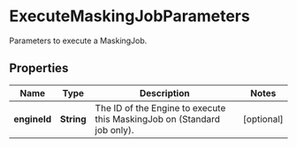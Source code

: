 

# ExecuteMaskingJobParameters

Parameters to execute a MaskingJob.

## Properties

Name | Type | Description | Notes
------------ | ------------- | ------------- | -------------
**engineId** | **String** | The ID of the Engine to execute this MaskingJob on (Standard job only). |  [optional]



